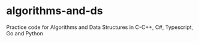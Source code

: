 # algorithms-and-ds
Practice code for Algorithms and Data Structures in C-C++, C#, Typescript, Go and Python
